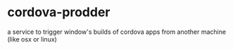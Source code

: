 cordova-prodder
===============

a service to trigger window's builds of cordova apps from another machine (like osx or linux)
